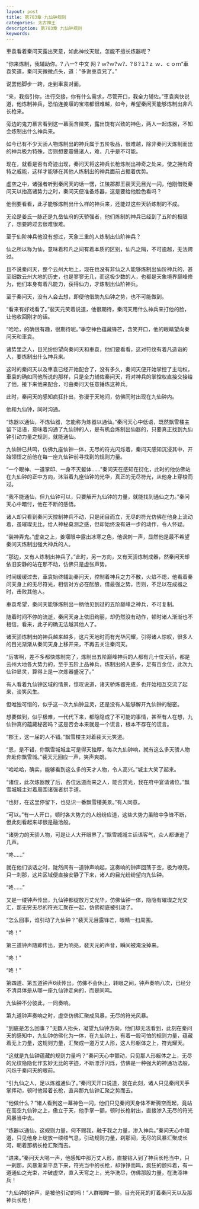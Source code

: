 ```yaml
---
layout: post
title: 第783章 九仙钟规则
categories: 太古神王
description: 第783章 九仙钟规则
keywords:
---
```


車袁看着秦问天露出笑意，如此神纹天赋，怎能不擅长炼器呢？

“你来炼制，我辅助你。? 八一? 中文 网 ?   ｗ?ｗ?ｗ?．?８?１?ｚ ｗ．ｃｏｍ”車袁笑道，秦问天微微点头，道：“多谢車袁兄了。”

说罢他脚步一跨，走到車袁对面。

“来，我指引你，进行交接，你有什么需求，尽管开口，我全力辅佐。”車袁爽快说道，他炼制神兵，恐怕连姜堰的宝塔都很难越，如今，希望秦问天能够炼制出非凡长枪来。

旁边的鬼刀慕言看到这一幕面含微笑，露出饶有兴致的神色，两人一起炼器，不知会炼制出什么神兵来。

如今已有不少天骄人物炼制出的神兵属于五阶极品，很难越，除非秦问天炼制而出的神兵极为特殊，否则想要震慑诸人，难，几乎是不可能。

现在，就看是否有奇迹出现，秦问天将这神兵长枪炼制出神奇之处来，使之拥有奇特之威能，这样才能够在其他人炼制出的神兵面前占据着优势。

虚空之中，诸强者听到秦问天的话一愣，江陵郡郡王裴天元目光一闪，他刚借贬秦问天以抬高诸势力之时，秦问天便准备炼器，这是要给他脸色看吗？

他倒要看看，此子能够炼制出什么样的神兵来，还能过这些天骄炼制的不成。

无论是姜氏一脉还是九岳仙府的天骄强者，他们炼制的神兵已经到了五阶的极限了，想要跨过去很难很难。

至于仙阶神兵他没有想过，天象三重的人炼制出仙阶神兵？

仙之所以称为仙，意味着和凡之间有着本质的区别，仙凡之隔，不可逾越，无法跨过。

且不说秦问天，整个云州大地上，现在也没有非仙之人能够炼制出仙阶神兵的，甚至细数云州大地的历史，也是寥寥无几，而这极少数的人，也都是天象境界巅峰修为，他们本身有着凡能力，获得仙力，才炼制出仙阶神兵。

至于秦问天，没有人会去想，即便他借助九仙钟之势，也不可能做到。

“看来有好戏看了。”裴天元笑着说道，他很期待，秦问天用什么神兵来打他的脸，让他收回刚才的话。

“哈哈，的确很有趣，很期待呢。”季空神色蕴藏锋芒，含笑开口，他的眼睛望向秦问天和車袁。

诸势里之人，目光纷纷望向秦问天和車袁，他们要看看，这对符纹有着凡造诣的人，要炼制出什么神兵来。

这时的秦问天以及車袁已经开始配合了，没有多久，秦问天便开始掌控了主动权，車袁的确如同他所说的那样，只是全力辅佐秦问天，将对神兵的掌控权直接交接给了他，接下来他来配合，可由秦问天任意锤炼这神兵。

此时，秦问天的感知疯狂扑出，弥漫于天地间，仿佛同时出现在九仙钟内。

他和九仙钟，同时沟通。

“炼器以通仙，不炼仙器，怎能称为炼器以通仙。”秦问天心中低语，既然飘雪楼主留下话语，意味着沟通了九仙钟的人，是有机会炼制出仙器的，只要真正找到九仙钟引动力量之规则，就能通仙。

九仙钟已共鸣，仿佛九座仙钟一体，无尽的符光闪烁着，秦问天感知沉浸其中，开始领悟之前他在每一座九仙钟前寻找到的规则力量。

“一个眼神、一道掌印、一身不灭躯体……”秦问天在感知在衍化，此时的他仿佛站在九仙钟的正中方向，沐浴着九座仙钟的光华，真正的无尽符光，从他身上穿梭而过。

“我不能通仙，但九仙钟可以，只要解开九仙钟的力量，就能找到通仙之力。”秦问天心中暗忖，他在不断的感悟。

诸人却只看到秦问天控制神兵不动，只是闭目而立，无尽的符光仿佛在他身上流动着，虽璀璨无比，给人神秘莫测之感，但却始终没有进一步的动作，令人怀疑。

“装神弄鬼。”虚空之上，姜堰眼中露出冰寒之色，他讽刺一声，显然他是最不希望秦问天炼制出强大神兵的人。

“那边，又有人炼制出神兵了。”此时，另一方向，又有天骄炼制成器，然秦问天却依旧安静的站在那不动，仿佛只是虚张声势。

时间缓缓过去，車袁始终辅助秦问天，控制着神兵之力不散，火焰不熄，他看着秦问天身上的无尽符光，相信对方必在酝酿，借最强之势，否则，不足以在成器之时，击败其他人。

車袁希望，秦问天能够炼制出一柄他见到过的五阶巅峰之神兵，不可复制。

随着时间不停的流逝，秦问天身上依旧绚丽，却仍然没有动作，顿时诸人渐渐也不相信，看来，此子的确无法越其他人了。

诸天骄炼制出的神兵越来越多，这片天地时而有光华闪耀，引得诸人惊叹，很多人的目光渐渐从秦问天身上移开来，不再去关注秦问天。

“厉害啊，差不多都快炼制完了，炼制出五阶巅峰神兵的人都有几十位天骄，都是云州大地各大势力的，至于五阶上品神兵，炼制出的人更多，足有百余位，此次九仙钟显灵，算得上是一次炼器盛况了。”

有人看着九仙钟区域的情景，惊叹说道，诸天骄炼器完成，也开始相互交流了起来，谈笑风生。

但唯独可惜的，似乎这一次九仙钟显灵，还是没有人能够解开九仙钟的秘密。

想要做到，似乎极难，一代代下来，都隐隐成了不可能的事情，甚至有人在想，九仙钟真的蕴藏秘密吗？这是否会本来就是一个谎言，根本不存在的谎言。

“郡王，这一届的人不错。”飘雪楼主对着裴天元笑道。

“恩，是不错，你飘雪城城主可是得天独厚，每次九仙钟响，就有这么多天骄人物奔赴你飘雪城。”裴天元回应一声，笑声爽朗。

“哈哈哈，确实，能够看到这么多的天才人物，令人高兴。”城主大笑了起来。

“诸位，此次炼器散了后，各位远道而来之人，能否赏光，我在府中宴请诸位。”飘雪城城主对着周围诸强者拱手道。

“也好，在这里停留下，也见识一番飘雪楼美景。”有人同意。

“可以。”有一人开口，顿时各大势力的人纷纷应道，这些大势力虽暗中争锋不断，但此刻看起来却很是融洽般。

“诸势力的天骄人物，可是让人大开眼界了。”飘雪城城主话语客气，众人都谦逊了几声。

“咚……”

就在他们谈话之时，陡然间有一道钟声响起，这奏响的钟声回荡于空，极为嘹亮，只一刹那，这片区域便直接安静了下来，诸人的目光纷纷望向九仙钟。

“咚……”

又是一缕钟声传出，九仙钟都绽放万丈光华，仿佛仙钟一体，隐隐有璀璨之光交汇，那无穷无尽的符光汇聚在一起，仿佛彻底被引动了。

“怎么回事，谁引动了九仙钟？”裴天元目露锋芒，眼睛一扫周围。

“咚！”

第三道钟声随即传出，更为响亮，裴天元的声音，瞬间被淹没掉来。

“咚！”

“咚！”

第四道、第五道钟声6续传出，仿佛不会休止，转眼之间，钟声奏响八次，已经分不清具体是从哪一座九仙钟走向的，而是同鸣。

九仙钟不分彼此，一同奏响。

第九道钟声奏响之时，虚空仿佛汇聚成风暴，无尽的符光风暴。

“到底是怎么回事？”无数人抬头，凝望九仙钟方向，他们却无法看到，此刻在秦问天的感知中，九仙钟仿佛化为一体，在九仙钟上，有着一股可怕的规则力量，蕴藏着无上力量，这规则力量，汇聚成一道万丈人形，这人形躯体之上，符光耀天。

“这就是九仙钟蕴藏的规则力量吗？”秦问天心中颤动，只见那人形躯体之上，无尽的光纹隐隐化作玄妙无比的字迹，不断漂浮闪烁，仿佛是一种强大的神通功法般，闪烁于秦问天的眼前。

“引九仙之人，足以炼器通仙了。”秦问天开口说道，就在此刻，诸人只见秦问天手掌挥动，顿时他带着长枪，直奔那九仙钟汇聚之势而去。

“他做什么？”诸人看到这一幕神色一闪，他们只见秦问天身体不断腾空而起，竟站在高空九仙钟之上，傲立于天，他手掌一颤，顿时长枪射出，直接渗入无尽的符光风暴当中去。

“炼器以通仙，这规则力量，何不赐我，融于我之力量，渗入神兵。”秦问天心中暗道，只见他身上绽放一缕缕气息，引动规则力量，刹那间，无尽的风暴汇聚成长河，朝着那柄长枪汇聚而去。

“进来。”秦问天大喝一声，他感知中那万丈人形，直接钻入到了神兵长枪当中，只一刹那，风暴渐渐平息下来，符光当中的长枪，却铮铮而鸣，疯狂的颤抖着，有一道通仙之光束，冲破虚空，直入天穹之上，光华洗尽，仿佛那股力量，在洗涤神兵！

“九仙钟的钟声，是被他引动的吗！”人群眼眸一颤，目光死死的盯着秦问天以及那神兵长枪！

